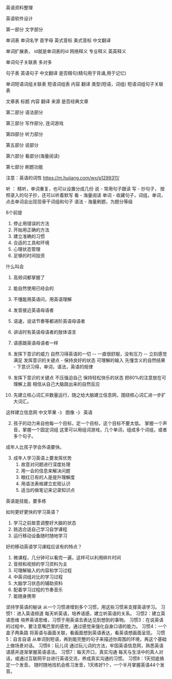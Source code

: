 英语资料整理


英语软件设计

第一部分 文字部分

单词表
	单词名字
	首字母
	英式音标
	美式音标
	中文翻译

单词扩展表， 
	id就是单词表的id
	网络释义
	专业释义
	英英释义 

单词句子关联表 多对多

句子表
	英语句子
	中文翻译
	是否精句(精句用于背诵,用于记忆)

单词短语词组关联表
短语词组表
	内容
	翻译
	类型(短语，词组)
短语词组句子关联表


文章表
	标题
	内容
	翻译
	来源
	是否经典文章


第二部分  语法部分



第三部分  写作部分, 连词游戏

第四部分  听力部分

第五部分  说部分

第六部分  看部分(海量阅读)

第七部分  刷题功能

	

注意：英语的词性
https://m.hujiang.com/wx/p1299311/

听 ： 精听，单词重复，也可以设置分成几份
说 - 常用句子跟读
写 - 抄句子， 按照录入的句子抄，还可以听着默写
看 - 海量阅读
单词 - 收藏句子，词组，单词，点击单词会出现现骨干词组和句子
语法 - 海量刷题，为题分等级



6个前提
1. 停止用错误的方法
2. 开始用正确的方法
3. 建立准确的习惯
4. 合适的工具和环境
5. 心理状态管理
6. 足够的时间投资

什么叫会
1. 高频词都掌握了
2. 能自然使用已经会的
3. 不懂能用英语问，用英语理解
4. 发音接近英语母语者
5. 语速，说话节奏等都进阶英语母语者
6. 讲话时有英语母语者的肢体语言
7. 语感跟英语母语者一样


1. 发挥下意识的威力
自然习得英语的一切 -- 一直很舒服，没有压力 -- 立刻感觉满足
发挥意识的关键点 - 保持良好的状态
可理解的输入
先懂含义的自然结果 - 下意识习得，单词，语法，英语的规律

2. 发挥下意识的关键点
不压强迫自己
保持轻松快乐的状态
把80%的注意放在可理解上面
相信从自己大脑跳出来的自然反应


1. 先建立核心词汇并数量运行，随之给大脑建立信息网，围绕核心词汇进一步扩大词汇。

这样建立信息网
中文苹果 -》 图像 -》 英语


2. 孩子的动力来自他每一个目标，定一个目标，这个目标不要太低。
掌握一个声音，掌握一个固定词组
这里可以用组词游戏，几个单词，组成多个词组，或者多个句子。


成年人比孩子学会外语要快。

3. 成年人学习英语上要发挥优势
    1. 故意对问题进行深度处理
    2. 用一会的信息来解决问题
    3. 眼红已有的人是提升理解度
    4. 用语法表格建立宏观认识
    5. 适当的做笔记来记录知识点


英语是技能，要多练

如何更好更快的学习英语？
1. 学习之前故意调整好大脑的状态
2. 挑选合适自己学习自学课程
3. 运行移动设备随时随地学习


好的移动英语学习课程应该有的特点？
1. 微课程，几分钟可以看完一遍，这样可以利用碎片时间
2. 音频和视频的学习资料为主
3. 可理解输入的内容和学习过程
4. 中英词组对比的学习过程
5. 大脑学习状态的辅助资料
6. 配着学习过程的节奏音乐
7. 能随身携带

坚持学英语的秘诀
    从一个习惯递增到多个习惯，用这些习惯来支撑英语学习。
习惯1：进入英语频道
每天听英语，培养语感，建立听英语的关系。
习惯2：建立英语思维
培养英语思维，习惯于用英语去表达见到想到的事物。
习惯3：在说英语的过程中，要注意嘴巴里的感觉，通过感觉来强化自身口语的能力。
习惯4：一个盒子两条路
将英语与画面关联，看画面想到英语表达，看英语想画面呈现。
习惯5：自言自语
从单词到短语，再到能完整的句子来描述你周围的环境，再这个基础上做场景对话。
习惯6：玩儿词
通过玩儿词的方法，牢固英语信息网，熟悉英语语感并逐渐掌握英语语法。
习惯7：每天开口，真实沟通
每天与生活中的真人对话，或通过互联网平台进行英语交流，养成真实沟通的习惯。
习惯8：1天彻底搞定一个发音。
随时随地找机会练习发音，1天练好1个，一个半月掌握英语44个发音。